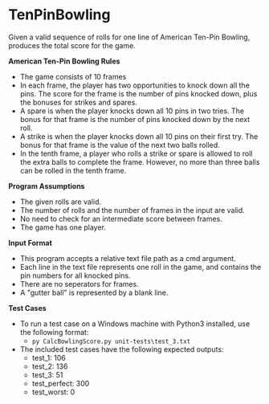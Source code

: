 # TenPinBowling
Given a valid sequence of rolls for one line of American Ten-Pin Bowling, produces the total score for the game.


**American Ten-Pin Bowling Rules**
- The game consists of 10 frames
- In each frame, the player has two opportunities to knock down all the pins. The score for the frame is the number of pins knocked down, plus the bonuses for strikes and spares.
- A spare is when the player knocks down all 10 pins in two tries. The bonus for that frame is the number of pins knocked down by the next roll.
- A strike is when the player knocks down all 10 pins on their first try. The bonus for that frame is the value of the next two balls rolled.
- In the tenth frame, a player who rolls a strike or spare is allowed to roll the extra balls to complete the frame. However, no more than three balls can be rolled in the tenth frame.


**Program Assumptions**
- The given rolls are valid.
- The number of rolls and the number of frames in the input are valid.
- No need to check for an intermediate score between frames.
- The game has one player.


**Input Format**
- This program accepts a relative text file path as a cmd argument.
- Each line in the text file represents one roll in the game, and contains the pin numbers for all knocked pins.
- There are no seperators for frames.
- A "gutter ball" is represented by a blank line.


**Test Cases**
- To run a test case on a Windows machine with Python3 installed, use the following format:
  - `py CalcBowlingScore.py unit-tests\test_3.txt`
- The included test cases have the following expected outputs:
  - test_1: 106
  - test_2: 136
  - test_3: 51
  - test_perfect: 300
  - test_worst: 0
